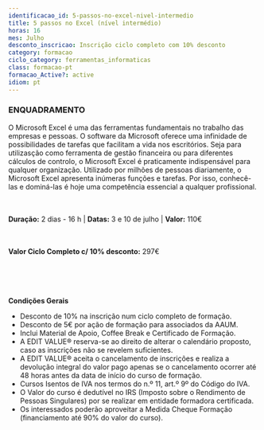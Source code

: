 ```yaml
---
identificacao_id: 5-passos-no-excel-nivel-intermedio
title: 5 passos no Excel (nível intermédio)
horas: 16
mes: Julho
desconto_inscricao: Inscrição ciclo completo com 10% desconto
category: formacao
ciclo_category: ferramentas_informaticas
class: formacao-pt
formacao_Active?: active
idiom: pt
---
```


### **ENQUADRAMENTO**
O Microsoft Excel é uma das ferramentas fundamentais no trabalho das empresas e pessoas. O software da Microsoft oferece uma infinidade de possibilidades de tarefas que facilitam a vida nos escritórios. Seja para utilizasção como ferramenta de gestão financeira ou para diferentes cálculos de controlo, o Microsoft Excel é praticamente indispensável para qualquer organização. Utilizado por milhões de pessoas diariamente, o Microsoft Excel apresenta inúmeras funções e tarefas. Por isso, conhecê-las e dominá-las é hoje uma competência essencial a qualquer profissional. <br><br><br>

**Duração:** 2 dias - 16 h | **Datas:** 3 e 10 de julho | **Valor:** 110€<br><br><br>

**Valor Ciclo Completo c/ 10% desconto:** 297€<br><br><br><br><br>

**Condições Gerais**

+ Desconto de 10% na inscrição num ciclo completo de formação.
+ Desconto de 5€ por ação de formação para associados da AAUM.
+ Inclui Material de Apoio, Coffee Break e Certificado de Formação.
+ A EDIT VALUE® reserva-se ao direito de alterar o calendário proposto, caso as inscrições não se revelem suficientes.
+ A EDIT VALUE® aceita o cancelamento de inscrições e realiza a devolução integral do valor pago apenas se o cancelamento ocorrer até 48 horas antes da data de início do curso de formação.
+ Cursos Isentos de IVA nos termos do n.º 11, art.º 9º do Código do IVA.
+ O Valor do curso é dedutível no IRS (Imposto sobre o Rendimento de Pessoas Singulares) por se realizar em entidade formadora certificada.
+ Os interessados poderão aproveitar a Medida Cheque Formação (financiamento até 90% do valor do curso).